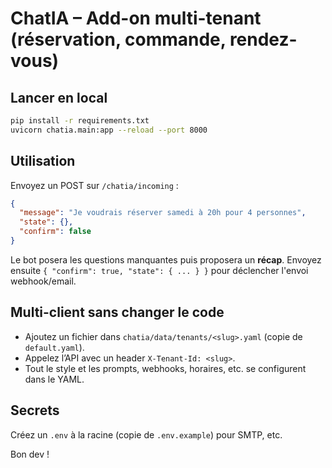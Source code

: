 
# ChatIA – Add-on multi-tenant (réservation, commande, rendez-vous)

## Lancer en local
```bash
pip install -r requirements.txt
uvicorn chatia.main:app --reload --port 8000
```

## Utilisation
Envoyez un POST sur `/chatia/incoming` :
```json
{
  "message": "Je voudrais réserver samedi à 20h pour 4 personnes",
  "state": {},
  "confirm": false
}
```
Le bot posera les questions manquantes puis proposera un **récap**.
Envoyez ensuite `{ "confirm": true, "state": { ... } }` pour déclencher l'envoi webhook/email.

## Multi-client sans changer le code
- Ajoutez un fichier dans `chatia/data/tenants/<slug>.yaml` (copie de `default.yaml`).
- Appelez l’API avec un header `X-Tenant-Id: <slug>`.
- Tout le style et les prompts, webhooks, horaires, etc. se configurent dans le YAML.

## Secrets
Créez un `.env` à la racine (copie de `.env.example`) pour SMTP, etc.

Bon dev !

